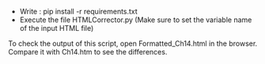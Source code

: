 
 <ul>
    <li>Write : pip install -r requirements.txt</li>
    <li>Execute the file HTMLCorrector.py (Make sure to set the variable name of the input HTML file)</li>
  </ul>

To check the output of this script, open Formatted_Ch14.html in the browser. Compare it with Ch14.htm to see the differences. 

